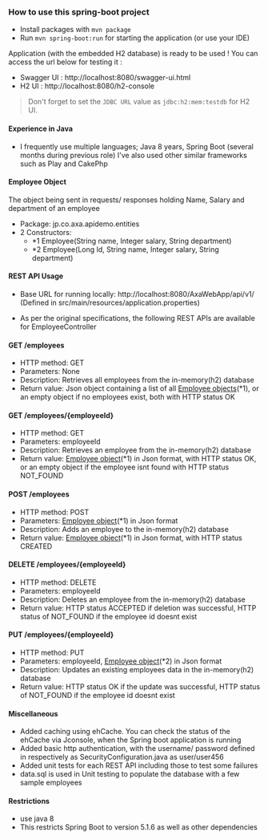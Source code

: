 ### How to use this spring-boot project

- Install packages with `mvn package`
- Run `mvn spring-boot:run` for starting the application (or use your IDE)

Application (with the embedded H2 database) is ready to be used ! You can access the url below for testing it :

- Swagger UI : http://localhost:8080/swagger-ui.html
- H2 UI : http://localhost:8080/h2-console

> Don't forget to set the `JDBC URL` value as `jdbc:h2:mem:testdb` for H2 UI.

#### Experience in Java

- I frequently use multiple languages; Java 8 years, Spring Boot (several months during previous role)
I've also used other similar frameworks such as Play and CakePhp


#### Employee Object

The object being sent in requests/ responses holding Name, Salary and department of an employee
- Package: jp.co.axa.apidemo.entities
- 2 Constructors:
  - *1 Employee(String name, Integer salary, String department)
  - *2 Employee(Long Id, String name, Integer salary, String department)


#### REST API Usage

- Base URL for running locally: http://localhost:8080/AxaWebApp/api/v1/
  (Defined in src/main/resources/application.properties)

- As per the original specifications, the following REST APIs are available for EmployeeController

#### GET /employees
- HTTP method: GET
- Parameters: None
- Description: Retrieves all employees from the in-memory(h2) database  
- Return value: Json object containing a list of all [Employee objects](#employee-object)(*1), 
or an empty object if no employees exist, both with HTTP status OK

#### GET /employees/{employeeId}
- HTTP method: GET
- Parameters: employeeId
- Description: Retrieves an employee from the in-memory(h2) database
- Return value: [Employee object](#employee-object)(*1) in Json format, with HTTP status OK, 
or an empty object if the employee isnt found with HTTP status NOT_FOUND

#### POST /employees
- HTTP method: POST
- Parameters: [Employee object](#employee-object)(*1) in Json format
- Description: Adds an employee to the in-memory(h2) database
- Return value: [Employee object](#employee-object)(*1) in Json format, with HTTP status CREATED

#### DELETE /employees/{employeeId}
- HTTP method: DELETE
- Parameters: employeeId
- Description: Deletes an employee from the in-memory(h2) database
- Return value: HTTP status ACCEPTED if deletion was successful, HTTP status of NOT_FOUND if the employee id doesnt exist 

#### PUT /employees/{employeeId}
- HTTP method: PUT
- Parameters: employeeId, [Employee object](#employee-object)(*2) in Json format
- Description: Updates an existing employees data in the in-memory(h2) database
- Return value: HTTP status OK if the update was successful, HTTP status of NOT_FOUND if the employee id doesnt exist 

#### Miscellaneous
- Added caching using ehCache. You can check the status of the ehCache via Jconsole, when the Spring boot application is running
- Added basic http authentication, with the username/ password defined in respectively as SecurityConfiguration.java as user/user456
- Added unit tests for each REST API including those to test some failures
- data.sql is used in Unit testing to populate the database with a few sample employees

#### Restrictions
- use java 8
- This restricts Spring Boot to version 5.1.6 as well as other dependencies 


